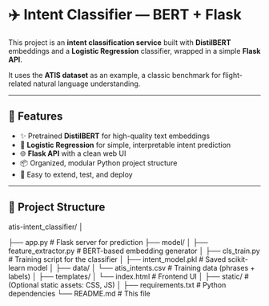 # ✈️ Intent Classifier — BERT + Flask

This project is an **intent classification service** built with **DistilBERT** embeddings and a **Logistic Regression** classifier, wrapped in a simple **Flask API**.

It uses the **ATIS dataset** as an example, a classic benchmark for flight-related natural language understanding.

---

## 🚀 Features

- ✨ Pretrained **DistilBERT** for high-quality text embeddings
- 🧠 **Logistic Regression** for simple, interpretable intent prediction
- 🌐 **Flask API** with a clean web UI
- 📦 Organized, modular Python project structure
- 🧪 Easy to extend, test, and deploy

---

## 📂 Project Structure
atis-intent_classifier/
│

├── app.py # Flask server for prediction
├── model/
│ ├── feature_extractor.py # BERT-based embedding generator
│ ├── cls_train.py # Training script for the classifier
│ ├── intent_model.pkl # Saved scikit-learn model
│
├── data/
│ └── atis_intents.csv # Training data (phrases + labels)
│
├── templates/
│ └── index.html # Frontend UI
│
├── static/ # (Optional static assets: CSS, JS)
│
├── requirements.txt # Python dependencies
└── README.md # This file
